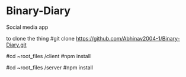 # Binary-Diary
Social media app 

to clone the thing
#git clone https://github.com/Abhinav2004-1/Binary-Diary.git

#cd ~root_files /client
#npm install

#cd ~root_files /server
#npm install
